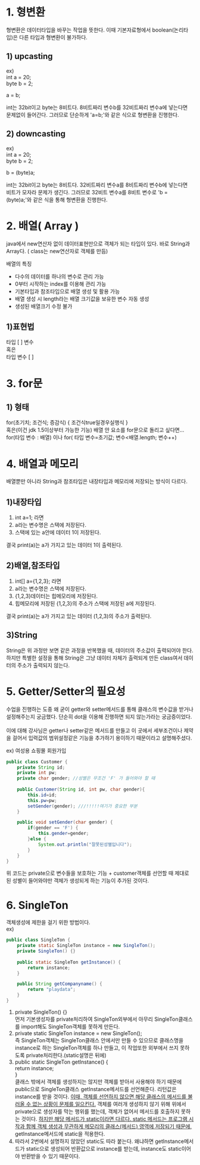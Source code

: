 # 1. 형변환
형변환은 데이터타입을 바꾸는 작업을 뜻한다. 이때 기본자료형에서 boolean(논리타입)은 다른 타입과 형변환이 불가하다.

## 1) upcasting
ex)    
int a = 20;    
byte b = 2;    

a = b;    

int는 32bit이고 byte는 8비트다. 8비트짜리 변수b를 32비트짜리 변수a에 넣는다면 문제없이 들어간다. 그러므로 단순하게 'a=b;'와 같은 식으로 형변환을 진행한다.

## 2) downcasting
ex)    
int a = 20;    
byte b = 2;     

b = (byte)a;    

int는 32bit이고 byte는 8비트다. 32비트짜리 변수a를 8비트짜리 변수b에 넣는다면 비트가 모자라 문제가 생긴다. 그러므로 32비트 변수a를 8비트 변수로 'b = (byte)a;'와 같은 식을 통해 형변환을 진행한다.


# 2. 배열( Array )
java에서 new연산자 없이 데이터표현만으로 객체가 되는 타입이 있다. 바로 String과 Array다.
( class는 new연산자로 객체를 만듬)

배열의 특징
- 다수의 데이터를 하나의 변수로 관리 가능
- 0부터 시작하는 index를 이용해 관리 가능
- 기본타입과 참조타입으로 배열 생성 및 활용 가능
- 배열 생성 시 length라는 배열 크기값을 보유한 변수 자동 생성
- 생성된 배열크기 수정 불가

## 1)표현법
타입 [ ] 변수     
혹은     
타입 변수 [ ]    

# 3. for문
## 1) 형태
for(초기치; 조건식; 증감식) { 조건식true일경우실행식 }     
혹은(이건 jdk 1.5이상부터 가능한 기능)  배열 안 요소를 for문으로 돌리고 싶다면...          
for(타입 변수 : 배열) 이나   for( 타입 변수=초기값; 변수<배열.length; 변수++)    

# 4. 배열과 메모리
배열뿐만 아니라 String과 참조타입은 내장타입과 메모리에 저장되는 방식이 다르다.     
## 1)내장타입
1. int a=1; 라면
2. a라는 변수명은 스택에 저장된다.
3. 스택에 있는 a안에 데이터 1이 저장된다.   

결국 print(a)는 a가 가지고 있는 데이터 1이 출력된다.    

## 2)배열,참조타입
1. int[] a={1,2,3}; 라면
2. a라는 변수명은 스택에 저장된다.
3. {1,2,3}데이터는 힙메모리에 저장된다.
4. 힙메모리에 저장된 {1,2,3}의 주소가 스택에 저장된 a에 저장된다.     

결국 print(a)는 a가 가지고 있는 데이터 (1,2,3)의 주소가 출력된다.

## 3)String
String은 위 과정만 보면 같은 과정을 반복했을 때, 데이터의 주소값이 출력되어야 한다. 하지만 특별한 설정을 통해 String은 그냥 데이터 자체가 출력되게 만든 class여서 데이터의 주소가 출력되지 않는다.



# 5. Getter/Setter의 필요성
수업을 진행하는 도중 왜 굳이 getter와 setter메서드를 통해 클래스의 변수값을 받거나 설정해주는지 궁금했다. 단순히 dot을 이용해 진행하면 되지 않는가라는 궁금증이었다.    
</br>
이에 대해 강사님은 getter나 setter같은 메서드를 만들고 이 곳에서 세부조건이나 제약을 걸어서 입력값의 범위설정같은 기능을 추가하기 용이하기 때문이라고 설명해주셨다.    

ex) 여성용 쇼핑몰 회원가입     
```java
public class Customer {
	private String id;
	private int pw;
	private char gender; //성별은 무조건 'F' 가 들어와야 할 때
	
	public Customer(String id, int pw, char gender){
		this.id=id;
		this.pw=pw;
		setGender(gender); ///!!!!!여기가 중요한 부분
	}

	public void setGender(char gender) {
		if(gender == 'F') {
			this.gender=gender;
		}else {
			System.out.println("잘못된성별입니다");
		}
	}
}
```
위 코드는 private으로 변수들을 보호하는 기능 + customer객체를 선언할 때 제대로 된 성별이 들어와야만 객체가 생성되게 하는 기능이 추가된 것이다.

# 6. SingleTon
객체생성에 제한을 걸기 위한 방법이다.    
ex)
```java
public class SingleTon {
	private static SingleTon instance = new SingleTon();
	private SingleTon() {}
	
	public static SingleTon getInstance() {
		return instance;
	}

	public String getCompanyname() {
		return "playdata";
	}
}
```
1. private SingleTon() {}    
먼저 기본생성자를 private처리하여 SingleTon외부에서 아무리 SingleTon클래스를 import해도 SingleTon객체를 못하게 만든다.
2. private static SingleTon instance = new SingleTon();     
즉 SingleTon객체는 SingleTon클래스 안에서만 만들 수 있으므로 클래스명을 instance로 하는 SingleTon객체를 하나 만들고, 이 작업또한 외부에서 쓰지 못하도록 private처리한다.(static설명은 뒤에)    
3. public static SingleTon getInstance() {    
		return instance;    
	}    
클래스 밖에서 객체를 생성하지는 않지만 객체를 받아서 사용해야 하기 때문에 public으로 SingleTon클래스 getInstance메서드를 선언해준다. 리턴값은 instance를 받을 것이다. <u>이때, 객체를 선언하지 않으면 해당 클래스의 메서드를 불러올 수 없는 상황이 문제를 일으킨다.</u> 객체를 여러개 생성하지 않기 위해 위에서 private으로 생성자를 막는 행위를 했는데, 객체가 없어서 메서드를 호출하지 못하는 것이다. <u>하지만 해당 메서드가 static이라면 다르다. static 메서드는 프로그램 시작과 함께 객체 생성과 무관하게 메모리의 클래스(메서드) 영역에 저장되기 때문에,</u> getInstance메서드에 static을 적용한다.     
4. 따라서 2번에서 설명하지 않았던 static도 따라 붙는다. 왜냐하면 getInstance메서드가 static으로 생성되어 반환값으로 instance를 받는데, instance도 static이어야 반환받을 수 있기 때문이다.
